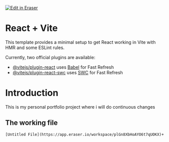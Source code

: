 <p><a target="_blank" href="https://app.eraser.io/workspace/GC3QXJhTtonkKSiGwKlF" id="edit-in-eraser-github-link"><img alt="Edit in Eraser" src="https://firebasestorage.googleapis.com/v0/b/second-petal-295822.appspot.com/o/images%2Fgithub%2FOpen%20in%20Eraser.svg?alt=media&amp;token=968381c8-a7e7-472a-8ed6-4a6626da5501"></a></p>

# React + Vite
This template provides a minimal setup to get React working in Vite with HMR and some ESLint rules.

Currently, two official plugins are available:

- [﻿@vitejs/plugin-react](https://github.com/vitejs/vite-plugin-react/blob/main/packages/plugin-react/README.md)  uses [﻿Babel](https://babeljs.io/)  for Fast Refresh
- [﻿@vitejs/plugin-react-swc](https://github.com/vitejs/vite-plugin-react-swc)  uses [﻿SWC](https://swc.rs/)  for Fast Refresh
# Introduction
This is my personal portfolio project where i will do continuous changes

## The working file
    [﻿Untitled File](https://app.eraser.io/workspace/plGn8XbHoAYO6t7qUOKX)+ 


<!--- Eraser file: https://app.eraser.io/workspace/GC3QXJhTtonkKSiGwKlF --->